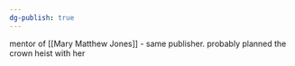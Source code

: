 ```yaml
---
dg-publish: true
---
```

mentor of [[Mary Matthew Jones]] - same publisher. probably planned the crown heist with her
